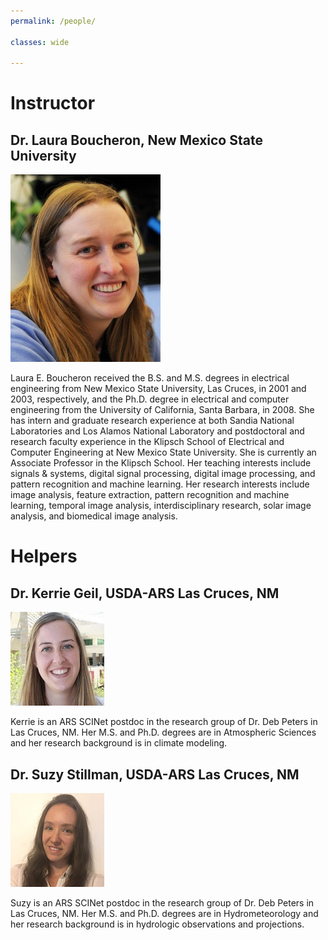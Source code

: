 ```yaml
---
permalink: /people/

classes: wide

---
```



# Instructor 

## Dr. Laura Boucheron, New Mexico State University

![photo of the instructor Dr Laura Boucheron](/assets/images/boucheron-240x300.jpg)

Laura E. Boucheron received the B.S. and M.S. degrees in electrical engineering from New Mexico State University, Las Cruces, in 2001 and 2003, respectively, and the Ph.D. degree in electrical and computer engineering from the University of California, Santa Barbara, in 2008. She has intern and graduate research experience at both Sandia National Laboratories and Los Alamos National Laboratory and postdoctoral and research faculty experience in the Klipsch School of Electrical and Computer Engineering at New Mexico State University. She is currently an Associate Professor in the Klipsch School. Her teaching interests include signals & systems, digital signal processing, digital image processing, and pattern recognition and machine learning. Her research interests include image analysis, feature extraction, pattern recognition and machine learning, temporal image analysis, interdisciplinary research, solar image analysis, and biomedical image analysis.


# Helpers

## Dr. Kerrie Geil, USDA-ARS Las Cruces, NM

![photo of Dr Kerrie Geil](/assets/images/kerrie-geil-150-150.jpg)

Kerrie is an ARS SCINet postdoc in the research group of Dr. Deb Peters in Las Cruces, NM. Her M.S. and Ph.D. degrees are in Atmospheric Sciences and her research background is in climate modeling.

## Dr. Suzy Stillman, USDA-ARS Las Cruces, NM

![photo of Dr Suzy Stillman](/assets/images/suzy-stillman-150-150.png)

Suzy is an ARS SCINet postdoc in the research group of Dr. Deb Peters in Las Cruces, NM. Her M.S. and Ph.D. degrees are in Hydrometeorology and her research background is in hydrologic observations and projections. 
